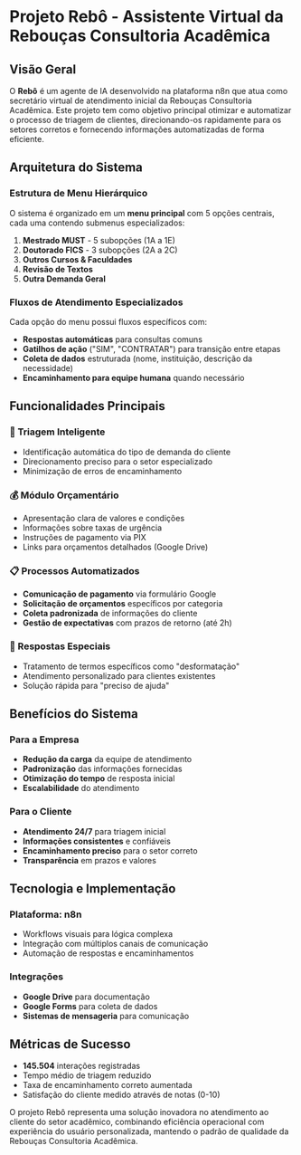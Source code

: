 # Projeto Rebô - Assistente Virtual da Rebouças Consultoria Acadêmica

## Visão Geral
O **Rebô** é um agente de IA desenvolvido na plataforma n8n que atua como secretário virtual de atendimento inicial da Rebouças Consultoria Acadêmica. Este projeto tem como objetivo principal otimizar e automatizar o processo de triagem de clientes, direcionando-os rapidamente para os setores corretos e fornecendo informações automatizadas de forma eficiente.

## Arquitetura do Sistema

### Estrutura de Menu Hierárquico
O sistema é organizado em um **menu principal** com 5 opções centrais, cada uma contendo submenus especializados:

1. **Mestrado MUST** - 5 subopções (1A a 1E)
2. **Doutorado FICS** - 3 subopções (2A a 2C)
3. **Outros Cursos & Faculdades**
4. **Revisão de Textos**
5. **Outra Demanda Geral**

### Fluxos de Atendimento Especializados
Cada opção do menu possui fluxos específicos com:
- **Respostas automáticas** para consultas comuns
- **Gatilhos de ação** ("SIM", "CONTRATAR") para transição entre etapas
- **Coleta de dados** estruturada (nome, instituição, descrição da necessidade)
- **Encaminhamento para equipe humana** quando necessário

## Funcionalidades Principais

### 🎯 Triagem Inteligente
- Identificação automática do tipo de demanda do cliente
- Direcionamento preciso para o setor especializado
- Minimização de erros de encaminhamento

### 💰 Módulo Orçamentário
- Apresentação clara de valores e condições
- Informações sobre taxas de urgência
- Instruções de pagamento via PIX
- Links para orçamentos detalhados (Google Drive)

### 📋 Processos Automatizados
- **Comunicação de pagamento** via formulário Google
- **Solicitação de orçamentos** específicos por categoria
- **Coleta padronizada** de informações do cliente
- **Gestão de expectativas** com prazos de retorno (até 2h)

### 🔄 Respostas Especiais
- Tratamento de termos específicos como "desformatação"
- Atendimento personalizado para clientes existentes
- Solução rápida para "preciso de ajuda"

## Benefícios do Sistema

### Para a Empresa
- **Redução da carga** da equipe de atendimento
- **Padronização** das informações fornecidas
- **Otimização do tempo** de resposta inicial
- **Escalabilidade** do atendimento

### Para o Cliente
- **Atendimento 24/7** para triagem inicial
- **Informações consistentes** e confiáveis
- **Encaminhamento preciso** para o setor correto
- **Transparência** em prazos e valores

## Tecnologia e Implementação

### Plataforma: n8n
- Workflows visuais para lógica complexa
- Integração com múltiplos canais de comunicação
- Automação de respostas e encaminhamentos

### Integrações
- **Google Drive** para documentação
- **Google Forms** para coleta de dados
- **Sistemas de mensageria** para comunicação

## Métricas de Sucesso
- **145.504** interações registradas
- Tempo médio de triagem reduzido
- Taxa de encaminhamento correto aumentada
- Satisfação do cliente medido através de notas (0-10)

O projeto Rebô representa uma solução inovadora no atendimento ao cliente do setor acadêmico, combinando eficiência operacional com experiência do usuário personalizada, mantendo o padrão de qualidade da Rebouças Consultoria Acadêmica.